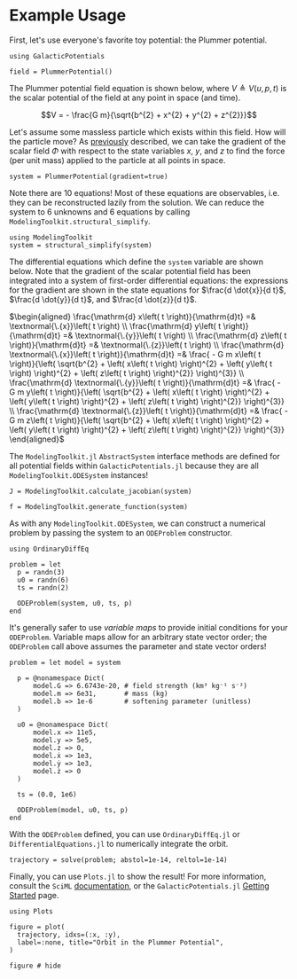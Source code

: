 # Example Usage

First, let's use everyone's favorite toy potential: the Plummer potential.

```@repl example
using GalacticPotentials

field = PlummerPotential()
```

The Plummer potential field equation is shown below, where $V \triangleq V(u,p,t)$ 
is the scalar potential of the field at any point in space (and time).

$$V = - \frac{G m}{\sqrt{b^{2} + x^{2} + y^{2} + z^{2}}}$$

Let's assume some massless particle which exists within this field. How will
the particle move? As [previously](potentials.md) described, we can take the
gradient of the scalar field $\Phi$ with respect to the state variables $x$,
$y$, and $z$ to find the force (per unit mass) applied to the particle at all
points in space.

```@repl example
system = PlummerPotential(gradient=true)
```

Note there are 10 equations! Most of these equations are observables, i.e. 
they can be reconstructed lazily from the solution. We can reduce the system
to 6 unknowns and 6 equations by calling `ModelingToolkit.structural_simplify`.

```@repl example
using ModelingToolkit
system = structural_simplify(system)
```

The differential equations which define the `system` variable are shown below.
Note that the gradient of the scalar potential field has been integrated into a
system of first-order differential equations: the expressions for the gradient
are shown in the state equations for $\frac{d \dot{x}}{d t}$,
$\frac{d \dot{y}}{d t}$, and $\frac{d \dot{z}}{d t}$.

$\begin{aligned}
\frac{\mathrm{d} x\left( t \right)}{\mathrm{d}t} =& \textnormal{\.{x}}\left( t \right) \\
\frac{\mathrm{d} y\left( t \right)}{\mathrm{d}t} =& \textnormal{\.{y}}\left( t \right) \\
\frac{\mathrm{d} z\left( t \right)}{\mathrm{d}t} =& \textnormal{\.{z}}\left( t \right) \\
\frac{\mathrm{d} \textnormal{\.{x}}\left( t \right)}{\mathrm{d}t} =& \frac{ - G m x\left( t \right)}{\left( \sqrt{b^{2} + \left( x\left( t \right) \right)^{2} + \left( y\left( t \right) \right)^{2} + \left( z\left( t \right) \right)^{2}} \right)^{3}} \\
\frac{\mathrm{d} \textnormal{\.{y}}\left( t \right)}{\mathrm{d}t} =& \frac{ - G m y\left( t \right)}{\left( \sqrt{b^{2} + \left( x\left( t \right) \right)^{2} + \left( y\left( t \right) \right)^{2} + \left( z\left( t \right) \right)^{2}} \right)^{3}} \\
\frac{\mathrm{d} \textnormal{\.{z}}\left( t \right)}{\mathrm{d}t} =& \frac{ - G m z\left( t \right)}{\left( \sqrt{b^{2} + \left( x\left( t \right) \right)^{2} + \left( y\left( t \right) \right)^{2} + \left( z\left( t \right) \right)^{2}} \right)^{3}}
\end{aligned}$

The `ModelingToolkit.jl` `AbstractSystem` interface methods are defined for
all potential fields within `GalacticPotentials.jl` because they are all 
`ModelingToolkit.ODESystem` instances!

```@repl example
J = ModelingToolkit.calculate_jacobian(system)
```

```@repl example
f = ModelingToolkit.generate_function(system)
```

As with any `ModelingToolkit.ODESystem`, we can construct a numerical problem
by passing the system to an `ODEProblem` constructor.

```@repl example
using OrdinaryDiffEq

problem = let
  p = randn(3)
  u0 = randn(6)
  ts = randn(2)

  ODEProblem(system, u0, ts, p)
end
```

It's generally safer to use _variable maps_ to provide initial conditions for
your `ODEProblem`. Variable maps allow for an arbitrary state vector order; the
`ODEProblem` call above assumes the parameter and state vector orders!

```@repl example
problem = let model = system

  p = @nonamespace Dict(
      model.G => 6.6743e-20, # field strength (km³ kg⁻¹ s⁻²)
      model.m => 6e31,       # mass (kg)
      model.b => 1e-6        # softening parameter (unitless)
  )

  u0 = @nonamespace Dict(
      model.x => 11e5,
      model.y => 5e5,
      model.z => 0,
      model.ẋ => 1e3,
      model.ẏ => 1e3,
      model.ż => 0
  )

  ts = (0.0, 1e6)

  ODEProblem(model, u0, ts, p)
end
```

With the `ODEProblem` defined, you can use `OrdinaryDiffEq.jl` or
`DifferentialEquations.jl` to numerically integrate the orbit.

```@repl example
trajectory = solve(problem; abstol=1e-14, reltol=1e-14)
```

Finally, you can use `Plots.jl` to show the result! For more information, 
consult the `SciML` [documentation](https://docs.sciml.ai), or the 
`GalacticPotentials.jl` [Getting Started](index.md) page.

```@repl example
using Plots

figure = plot(
  trajectory, idxs=(:x, :y), 
  label=:none, title="Orbit in the Plummer Potential", 
)
```

```@example example
figure # hide
```
